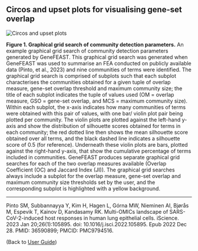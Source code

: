 ## Circos and upset plots for visualising gene-set overlap

![Circos and upset plots](https://avigailtaylor.github.io/GeneFEAST/circos_upset.png)

**Figure 1. Graphical grid search of community detection parameters.** An example graphical grid search of community detection parameters generated by GeneFEAST. 
This graphical grid search was generated when GeneFEAST was used to summarise an FEA conducted on publicly available data (Pinto, et al., 2023) and nine communities of terms were identified. 
The graphical grid search is comprised of subplots such that each subplot characterises the communities obtained for a given tuple of overlap measure, gene-set overlap threshold and maximum 
community size; the title of each subplot indicates the tuple of values used (OM = overlap measure, GSO = gene-set overlap, and MCS = maximum community size). Within each subplot, 
the x-axis indicates how many communities of terms were obtained with this pair of values, with one bar/ violin plot pair being plotted per community. The violin plots are plotted 
against the left-hand y-axis and show the distribution of silhouette scores obtained for terms in each community; the red dotted line then shows the mean silhouette score obtained over 
all terms, and the black dashed line indicates a silhouette score of 0.5 (for reference). Underneath these violin plots are bars, plotted against the right-hand y-axis, that show the 
cumulative percentage of terms included in communities. GeneFEAST produces separate graphical grid searches for each of the two overlap measures available (Overlap Coefficient (OC) and 
Jaccard Index (JI)). The graphical grid searches always include a subplot for the overlap measure, gene-set overlap and maximum community size thresholds set by the user, and 
the corresponding subplot is highlighted with a yellow background.

***

Pinto SM, Subbannayya Y, Kim H, Hagen L, Górna MW, Nieminen AI, Bjørås M, Espevik T, Kainov D, Kandasamy RK. Multi-OMICs landscape of SARS-CoV-2-induced host responses in human lung epithelial cells. iScience. 2023 Jan 20;26(1):105895. doi: 10.1016/j.isci.2022.105895. Epub 2022 Dec 28. PMID: 36590899; PMCID: PMC9794516.

(Back to [User Guide](user_guide.md))
